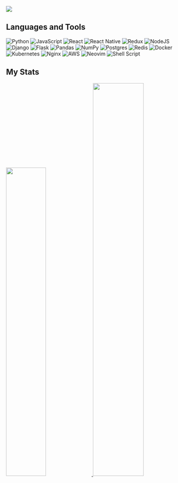 <div align="left">
  <img src="https://readme-typing-svg.demolab.com?       font=Source+Code+Pro&size=30&duration=3000&pause=500&color=000000&width=435&lines=Hi%2C+I'm+El%2C+aka...;El+Moctar+Ebnou.">
</div>

<h2>Languages and Tools</h2>

![Python](https://img.shields.io/badge/python-3670A0?style=for-the-badge&logo=python&logoColor=ffdd54)
![JavaScript](https://img.shields.io/badge/javascript-%23323330.svg?style=for-the-badge&logo=javascript&logoColor=%23F7DF1E)
![React](https://img.shields.io/badge/react-%2320232a.svg?style=for-the-badge&logo=react&logoColor=%2361DAFB)
![React Native](https://img.shields.io/badge/react_native-%2320232a.svg?style=for-the-badge&logo=react&logoColor=%2361DAFB)
![Redux](https://img.shields.io/badge/redux-%23593d88.svg?style=for-the-badge&logo=redux&logoColor=white)
![NodeJS](https://img.shields.io/badge/node.js-6DA55F?style=for-the-badge&logo=node.js&logoColor=white)
![Django](https://img.shields.io/badge/django-%23092E20.svg?style=for-the-badge&logo=django&logoColor=white)
![Flask](https://img.shields.io/badge/flask-%23000.svg?style=for-the-badge&logo=flask&logoColor=white)
![Pandas](https://img.shields.io/badge/pandas-%23150458.svg?style=for-the-badge&logo=pandas&logoColor=white)
![NumPy](https://img.shields.io/badge/numpy-%23013243.svg?style=for-the-badge&logo=numpy&logoColor=white)
![Postgres](https://img.shields.io/badge/postgres-%23316192.svg?style=for-the-badge&logo=postgresql&logoColor=white)
![Redis](https://img.shields.io/badge/redis-%23DD0031.svg?style=for-the-badge&logo=redis&logoColor=white)
![Docker](https://img.shields.io/badge/docker-%230db7ed.svg?style=for-the-badge&logo=docker&logoColor=white)
![Kubernetes](https://img.shields.io/badge/kubernetes-%23326ce5.svg?style=for-the-badge&logo=kubernetes&logoColor=white)
![Nginx](https://img.shields.io/badge/nginx-%23009639.svg?style=for-the-badge&logo=nginx&logoColor=white)
![AWS](https://img.shields.io/badge/AWS-%23FF9900.svg?style=for-the-badge&logo=amazon-aws&logoColor=white)
![Neovim](https://img.shields.io/badge/NeoVim-%2357A143.svg?&style=for-the-badge&logo=neovim&logoColor=white)
![Shell Script](https://img.shields.io/badge/shell_script-%23121011.svg?style=for-the-badge&logo=gnu-bash&logoColor=white)

<h2>My Stats</h2>
<p align="left">
  <a href="https://github.com/elmoctarebnou">
    <img width="46.5%" src="https://github-readme-streak-stats.herokuapp.com/?user=elmoctarebnou&theme=gruvbox&hide_border=true" />
    <img width="52.5%" src="https://activity-graph.herokuapp.com/graph?username=elmoctarebnou&custom_title=El's%20Contribution%20Graph&theme=gruvbox&bg_color=282828&hide_border=true&line=d1a01f&point=c58545&area=true" />
  </a>
</p>
 
<!-- 
<a href="https://github.com/elmoctarebnou"><img alt="El Moctar's Activity Graph" src="https://activity-graph.herokuapp.com/graph?username=elmoctarebnou&custom_title=El's%20Contribution%20Graph&theme=gruvbox&bg_color=282828&hide_border=true&line=d1a01f&point=c58545&area=true" /></a>
<img width="49.5%" src="https://github-readme-stats.vercel.app/api?username=elmoctarebnou&show_icons=true&theme=gruvbox&hide_border=true" />
-->
